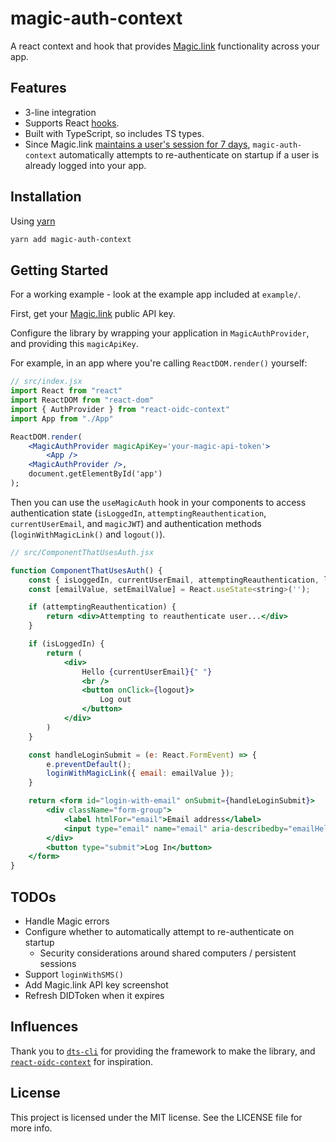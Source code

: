 # magic-auth-context
A react context and hook that provides [Magic.link](https://magic.link/) functionality across your app.

## Features

- 3-line integration
- Supports React [hooks](https://reactjs.org/docs/hooks-intro.html).
- Built with TypeScript, so includes TS types.
- Since Magic.link [maintains a user's session for 7 days](https://magic.link/docs/api-reference/client-side-sdks/web#re-authenticate-users), `magic-auth-context` automatically attempts to re-authenticate on startup if a user is already logged into your app.

## Installation

Using [yarn](https://yarnpkg.com/)

```bash
yarn add magic-auth-context
```

## Getting Started

For a working example - look at the example app included at `example/`.

First, get your [Magic.link](https://dashboard.magic.link/) public API key.

Configure the library by wrapping your application in `MagicAuthProvider`, and providing this `magicApiKey`.

For example, in an app where you're calling `ReactDOM.render()` yourself:

```jsx
// src/index.jsx
import React from "react"
import ReactDOM from "react-dom"
import { AuthProvider } from "react-oidc-context"
import App from "./App"

ReactDOM.render(
    <MagicAuthProvider magicApiKey='your-magic-api-token'>
        <App />
    <MagicAuthProvider />,
    document.getElementById('app')
);
```

Then you can use the `useMagicAuth` hook in your components to access authentication state (`isLoggedIn`, `attemptingReauthentication`, `currentUserEmail`, and `magicJWT`) and authentication methods (`loginWithMagicLink()` and `logout()`).

```jsx
// src/ComponentThatUsesAuth.jsx

function ComponentThatUsesAuth() {
    const { isLoggedIn, currentUserEmail, attemptingReauthentication, logout, loginWithMagicLink } = useMagicAuth();
    const [emailValue, setEmailValue] = React.useState<string>('');

    if (attemptingReauthentication) {
        return <div>Attempting to reauthenticate user...</div>
    }

    if (isLoggedIn) {
        return (
            <div>
                Hello {currentUserEmail}{" "}
                <br />
                <button onClick={logout}>
                    Log out
                </button>
            </div>
        )
    }

    const handleLoginSubmit = (e: React.FormEvent) => {
        e.preventDefault();
        loginWithMagicLink({ email: emailValue });
    }

    return <form id="login-with-email" onSubmit={handleLoginSubmit}>
        <div className="form-group">
            <label htmlFor="email">Email address</label>
            <input type="email" name="email" aria-describedby="emailHelp" value={emailValue} onChange={e => setEmailValue(e.target.value)} />
        </div>
        <button type="submit">Log In</button>
    </form>
}
```

## TODOs

- Handle Magic errors
- Configure whether to automatically attempt to re-authenticate on startup
    - Security considerations around shared computers / persistent sessions
- Support `loginWithSMS()`
- Add Magic.link API key screenshot
- Refresh DIDToken when it expires

## Influences

Thank you to [`dts-cli`](https://www.npmjs.com/package/dts-cli) for providing the framework to make the library, and [`react-oidc-context`](https://github.com/AxaGuilDEv/react-oidc) for inspiration.

## License
This project is licensed under the MIT license. See the LICENSE file for more info.
